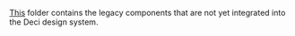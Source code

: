 [This](This) folder contains the legacy components that are not yet integrated into the Deci design system.
